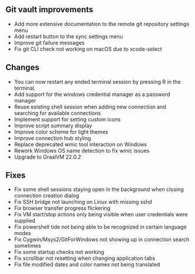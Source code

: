 ## Git vault improvements

- Add more extensive documentation to the remote git repository settings menu
- Add restart button to the sync settings menu
- Improve git failure messages
- Fix git CLI check not working on macOS due to xcode-select

## Changes

- You can now restart any ended terminal session by pressing R in the terminal.
- Add support for the windows credential manager as a password manager
- Reuse existing shell session when adding new connection and searching for available connections
- Implement support for setting custom icons
- Improve script summary display
- Improve color scheme for light themes
- Improve connection hub styling
- Replace deprecated wmic tool interaction on Windows
- Rework Windows OS name detection to fix wmic issues
- Upgrade to GraalVM 22.0.2

## Fixes

- Fix some shell sessions staying open in the background when closing connection creation dialog
- Fix SSH bridge not launching on Linux with missing sshd
- Fix browser transfer progress flickering
- Fix VM start/stop actions only being visible when user credentials were supplied
- Fix powershell tide not being able to be recognized in certain language modes
- Fix Cygwin/Msys2/GitForWindows not showing up in connection search sometimes
- Fix some startup checks not working
- Fix scrollbar not resetting when changing application tabs
- Fix file modified dates and color names not being translated
